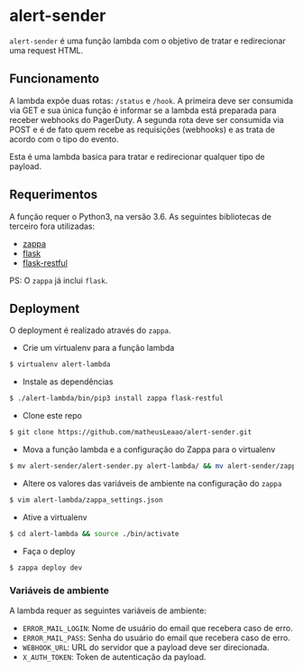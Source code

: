 # alert-sender

`alert-sender` é uma função lambda com o objetivo de tratar e redirecionar uma request HTML.


## Funcionamento

A lambda expõe duas rotas: `/status` e `/hook`. A primeira deve ser consumida
via GET e sua única função é informar se a lambda está preparada para receber
webhooks do PagerDuty. A segunda rota deve ser consumida via POST e é de fato
quem recebe as requisições (webhooks) e as trata de acordo com o tipo do evento.

Esta é uma lambda basica para tratar e redirecionar qualquer tipo de payload.


## Requerimentos

A função requer o Python3, na versão 3.6. As seguintes bibliotecas de terceiro
fora utilizadas:

- [zappa](https://www.zappa.io)
- [flask](http://flask.pocoo.org)
- [flask-restful](https://flask-restful.readthedocs.io)

PS: O `zappa` já inclui `flask`.


## Deployment

O deployment é realizado através do `zappa`.


- Crie um virtualenv para a função lambda

```sh
$ virtualenv alert-lambda
```

- Instale as dependências

```sh
$ ./alert-lambda/bin/pip3 install zappa flask-restful
```

- Clone este repo

```sh
$ git clone https://github.com/matheusLeaao/alert-sender.git
```

- Mova a função lambda e a configuração do Zappa para o virtualenv

```sh
$ mv alert-sender/alert-sender.py alert-lambda/ && mv alert-sender/zappa_settings.json alert-lambda/
```

- Altere os valores das variáveis de ambiente na configuração do `zappa`

```sh
$ vim alert-lambda/zappa_settings.json
```

- Ative a virtualenv

```sh
$ cd alert-lambda && source ./bin/activate
```

- Faça o deploy

```sh
$ zappa deploy dev
```


### Variáveis de ambiente

A lambda requer as seguintes variáveis de ambiente:

- `ERROR_MAIL_LOGIN`: Nome de usuário do email que recebera caso de erro.
- `ERROR_MAIL_PASS`: Senha do usuário do email que recebera caso de erro.
- `WEBHOOK_URL`: URL do servidor que a payload deve ser direcionada.
- `X_AUTH_TOKEN`: Token de autenticação da payload.
